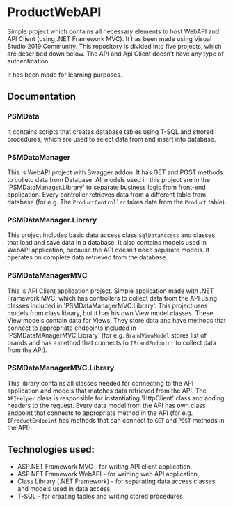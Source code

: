 # ProductWebAPI

Simple project which contains all necessary elements to host WebAPI and API Client (using .NET Framework MVC). It has been made using Visual Studio 2019 Community. This repository is divided into five projects, which are described down below. The API and Api Client doesn't have any type of authentication.

It has been made for learning purposes.

## Documentation
### PSMData
  It contains scripts that creates database tables using T-SQL and strored procedures, which are used to select data from and insert into database.

### PSMDataManager
  This is WebAPI project with Swagger addon. It has GET and POST methods to colletc data from Database. All models used in this project are in the 'PSMDataManager.Library' to separate business logic from front-end application. Every controller retrieves data from a different table from database (for e.g. The `ProductController` takes data from the `Product` table). 

### PSMDataManager.Library
  This project includes basic data access class `SqlDataAccess` and classes that load and save data in a database. It also contains models used in WebAPI application, because the API doesn't need separate models. It operates on complete data retrieved from the database.

### PSMDataManagerMVC
  This is API Client application project. Simple application made with .NET Framework MVC, which has controllers to collect data from the API using classes included in 'PSMDataManagerMVC.Library'. This project uses models from class library, but it has his own View model classes. These View models contain data for Views. They store data and have methods that connect to appropriate endpoints included in 'PSMDataMAnagerMVC.Library' (for e.g. `BrandViewModel` stores list of brands and has a method that connects to `IBrandEndpoint` to collect data from the API).

### PSMDataManagerMVC.Library
  This library contains all classes needed for connecting to the API application and models that matches data retrieved from the API. The `APIHelper` class is responsible for instantiating 'HttpClient' class and adding headers to the request. Every data model from the API has own class endpoint that connects to appropriate method in the API (for e.g. `IProductEndpoint` has methods that can connect to `GET` and `POST` methods in the API).

## Technologies used:
* ASP.NET Framework MVC - for writing API client application,
* ASP.NET Framework WebAPI - for writting web API application,
* Class Library (.NET Framework) - for separating data access classes and models used in data access, 
* T-SQL - for creating tables and writing stored procedures
